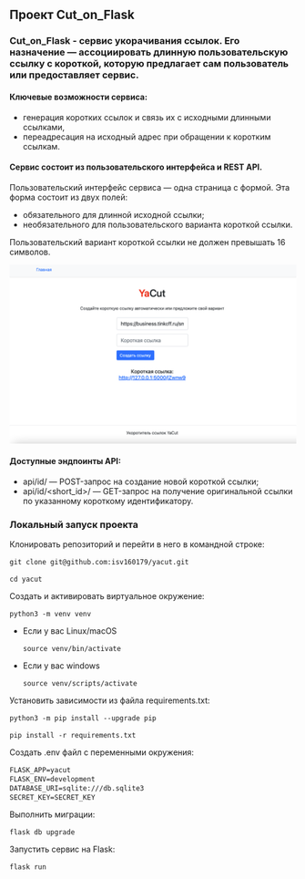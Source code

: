 ## Проект Cut_on_Flask
### Cut_on_Flask - сервис укорачивания ссылок. Его назначение — ассоциировать длинную пользовательскую ссылку с короткой, которую предлагает сам пользователь или предоставляет сервис.

#### Ключевые возможности сервиса:
 - генерация коротких ссылок и связь их с исходными длинными ссылками,
- переадресация на исходный адрес при обращении к коротким ссылкам.

#### Сервис состоит из пользовательского интерфейса и REST API.

Пользовательский интерфейс сервиса — одна страница с формой. Эта форма состоит из двух полей:
- обязательного для длинной исходной ссылки;
- необязательного для пользовательского варианта короткой ссылки.

Пользовательский вариант короткой ссылки не должен превышать 16 символов.

![img.png](img.png)

#### Доступные эндпоинты API:
- api/id/ — POST-запрос на создание новой короткой ссылки;
- api/id/<short_id>/ — GET-запрос на получение оригинальной ссылки по указанному короткому идентификатору.

### Локальный запуск проекта
Клонировать репозиторий и перейти в него в командной строке:

```
git clone git@github.com:isv160179/yacut.git
```

```
cd yacut
```

Cоздать и активировать виртуальное окружение:

```
python3 -m venv venv
```

* Если у вас Linux/macOS

    ```
    source venv/bin/activate
    ```

* Если у вас windows

    ```
    source venv/scripts/activate
    ```

Установить зависимости из файла requirements.txt:

```
python3 -m pip install --upgrade pip
```

```
pip install -r requirements.txt
```

Создать .env файл с переменными окружения:

```
FLASK_APP=yacut
FLASK_ENV=development
DATABASE_URI=sqlite:///db.sqlite3
SECRET_KEY=SECRET_KEY
```
Выполнить миграции:
```
flask db upgrade
```
Запустить сервис на Flask:
```
flask run
```
